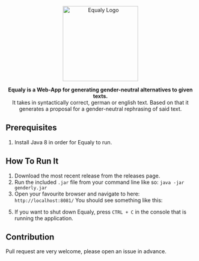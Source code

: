 <p align="center">
<img src="https://user-images.githubusercontent.com/29037335/152511521-96842fd9-d5bd-4c3d-b1ca-07acf8205d89.png" alt="Equaly Logo" height="200">
</p>

<p align="center">
<b>Equaly is a Web-App for generating gender-neutral alternatives to given texts. </b><br>
It takes in syntactically correct, german or english text. Based on that it generates a proposal for a gender-neutral rephrasing of said text.
</p>

## Prerequisites

1. Install Java 8 in order for Equaly to run.


## How To Run It

1. Download the most recent release from the releases page.
2. Run the included `.jar` file from your command line like so: `java -jar genderly.jar`
3. Open your favourite browser and navigate to here: `http://localhost:8081/`
    You should see something like this:
    
<!-- Placeholder for new Screenshot to be added -->

5. If you want to shut down Equaly, press `CTRL + C` in the console that is running the application.

## Contribution
Pull request are very welcome, please open an issue in advance.
